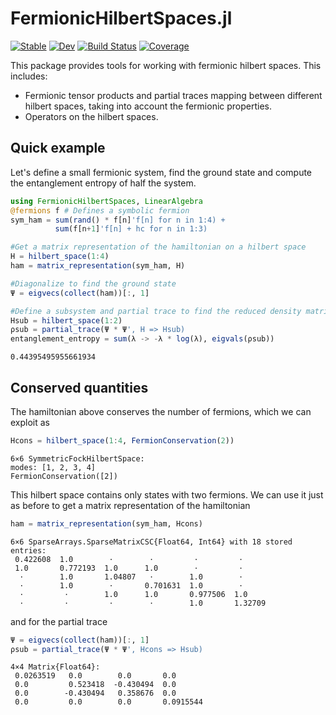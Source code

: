 # FermionicHilbertSpaces.jl

[![Stable](https://img.shields.io/badge/docs-stable-blue.svg)](https://cvsvensson.github.io/FermionicHilbertSpaces.jl/stable/)
[![Dev](https://img.shields.io/badge/docs-dev-blue.svg)](https://cvsvensson.github.io/FermionicHilbertSpaces.jl/dev/)
[![Build Status](https://github.com/cvsvensson/FermionicHilbertSpaces.jl/actions/workflows/CI.yml/badge.svg?branch=main)](https://github.com/cvsvensson/FermionicHilbertSpaces.jl/actions/workflows/CI.yml?query=branch%3Amain)
[![Coverage](https://codecov.io/gh/cvsvensson/FermionicHilbertSpaces.jl/branch/main/graph/badge.svg)](https://codecov.io/gh/cvsvensson/FermionicHilbertSpaces.jl)

This package provides tools for working with fermionic hilbert spaces. This includes:
- Fermionic tensor products and partial traces mapping between different hilbert spaces, taking into account the fermionic properties.
- Operators on the hilbert spaces.


## Quick example
Let's define a small fermionic system, find the ground state and compute the entanglement entropy of half the system.

````julia
using FermionicHilbertSpaces, LinearAlgebra
@fermions f # Defines a symbolic fermion
sym_ham = sum(rand() * f[n]'f[n] for n in 1:4) +
          sum(f[n+1]'f[n] + hc for n in 1:3)

#Get a matrix representation of the hamiltonian on a hilbert space
H = hilbert_space(1:4)
ham = matrix_representation(sym_ham, H)

#Diagonalize to find the ground state
Ψ = eigvecs(collect(ham))[:, 1]

#Define a subsystem and partial trace to find the reduced density matrix
Hsub = hilbert_space(1:2)
ρsub = partial_trace(Ψ * Ψ', H => Hsub)
entanglement_entropy = sum(λ -> -λ * log(λ), eigvals(ρsub))
````

````
0.44395495955661934
````

## Conserved quantities
The hamiltonian above conserves the number of fermions, which we can exploit as

````julia
Hcons = hilbert_space(1:4, FermionConservation(2))
````

````
6⨯6 SymmetricFockHilbertSpace:
modes: [1, 2, 3, 4]
FermionConservation([2])
````

This hilbert space contains only states with two fermions. We can use it just as before to get a matrix representation of the hamiltonian

````julia
ham = matrix_representation(sym_ham, Hcons)
````

````
6×6 SparseArrays.SparseMatrixCSC{Float64, Int64} with 18 stored entries:
 0.422608  1.0        ⋅        ⋅         ⋅         ⋅ 
 1.0       0.772193  1.0      1.0        ⋅         ⋅ 
  ⋅        1.0       1.04807   ⋅        1.0        ⋅ 
  ⋅        1.0        ⋅       0.701631  1.0        ⋅ 
  ⋅         ⋅        1.0      1.0       0.977506  1.0
  ⋅         ⋅         ⋅        ⋅        1.0       1.32709
````

and for the partial trace

````julia
Ψ = eigvecs(collect(ham))[:, 1]
ρsub = partial_trace(Ψ * Ψ', Hcons => Hsub)
````

````
4×4 Matrix{Float64}:
 0.0263519   0.0        0.0       0.0
 0.0         0.523418  -0.430494  0.0
 0.0        -0.430494   0.358676  0.0
 0.0         0.0        0.0       0.0915544
````

